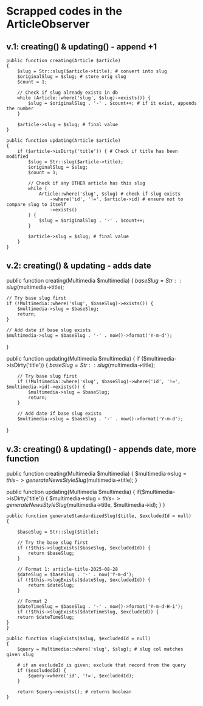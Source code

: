 # Scrapped codes in the ArticleObserver

## v.1: creating() & updating() - append +1 
    public function creating(Article $article)
    {
        $slug = Str::slug($article->title); # convert into slug
        $originalSlug = $slug; # store orig slug
        $count = 1;

        // Check if slug already exists in db 
        while (Article::where('slug', $slug)->exists()) {
            $slug = $originalSlug . '-' . $count++; # if it exist, appends the number 
        }

        $article->slug = $slug; # final value 
    }

    public function updating(Article $article)
    {
        if ($article->isDirty('title')) { # Check if title has been modified
            $slug = Str::slug($article->title);
            $originalSlug = $slug;
            $count = 1;

            // Check if any OTHER article has this slug
            while (
                Article::where('slug', $slug) # check if slug exists
                    ->where('id', '!=', $article->id) # ensure not to compare slug to itself
                    ->exists()
            ) {
                $slug = $originalSlug . '-' . $count++;
            }

            $article->slug = $slug; # final value 
        }
    }




## v.2: creating() & updating - adds date 
public function creating(Multimedia $multimedia) 
{
    $baseSlug = Str::slug($multimedia->title);
    
    // Try base slug first
    if (!Multimedia::where('slug', $baseSlug)->exists()) {
        $multimedia->slug = $baseSlug;
        return;
    }
    
    // Add date if base slug exists
    $multimedia->slug = $baseSlug . '-' . now()->format('Y-m-d');
}

public function updating(Multimedia $multimedia)
{
    if ($multimedia->isDirty('title')) {
        $baseSlug = Str::slug($multimedia->title);
        
        // Try base slug first
        if (!Multimedia::where('slug', $baseSlug)->where('id', '!=', $multimedia->id)->exists()) {
            $multimedia->slug = $baseSlug;
            return;
        }
        
        // Add date if base slug exists
        $multimedia->slug = $baseSlug . '-' . now()->format('Y-m-d');
}


## v.3: creating() & updating() - appends date, more function
public function creating(Multimedia $multimedia) 
{
    $multimedia->slug = $this->generateNewsStyleSlug($multimedia->title);
} 

public function updating(Multimedia $multimedia)
{
    if($multimedia->isDirty('title')) {
        $multimedia->slug = $this->generateNewsStyleSlug($multimedia->title, $multimedia->id);
    }
}

    public function generateStandardizedSlug($title, $excludedId = null)
    {

        $baseSlug = Str::slug($title);

        // Try the base slug first 
        if (!$this->slugExists($baseSlug, $excludedId)) {
            return $baseSlug;
        }

        // Format 1: article-title-2025-08-28
        $dateSlug = $baseSlug . '-' . now('Y-m-d');
        if (!$this->slugExists($dateSlug, $excludedId)) {
            return $dateSlug;
        }

        // Format 2
        $dateTimeSlug = $baseSlug . '-' . now()->format('Y-m-d-H-i');
        if (!$this->slugExists($dateTimeSlug, $excludeId)) {
        return $dateTimeSlug;
    }
    }

    public function slugExists($slug, $excludedId = null)
    {
        $query = Multimedia::where('slug', $slug); # slug col matches given slug 

        # if an excludeId is given; exclude that record from the query 
        if ($excludedId) {
            $query->where('id', '!=', $excludedId);
        }

        return $query->exists(); # returns boolean
    }